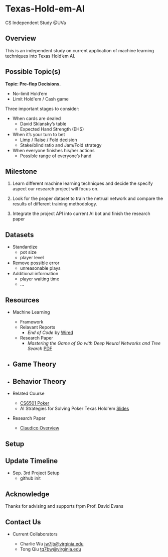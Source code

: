 # Texas-Hold-em-AI
CS Independent Study @UVa

Overview
--------
This is an independent study on current application of machine learning techniques into Texas Hold’em AI.

Possible Topic(s)
-----------------
**Topic: Pre-flop Decisions.**
- No-limit Hold’em
- Limit Hold'em / Cash game

Three important stages to consider:
- When cards are dealed
	- David Sklansky’s table
	- Expected Hand Strength (EHS)
- When it’s your turn to bet
	- Limp / Raise / Fold decision
	- Stake/blind ratio and Jam/Fold strategy
- When everyone finishes his/her actions
	- Possible range of everyone’s hand

Milestone
---------
1. Learn different machine learning techniques and decide the specify aspect our research project will focus on. 

2. Look for the proper dataset to train the netrual network and compare the results of different training methodology.

3. Integrate the project API into current AI bot and finish the research paper

Datasets
--------
- Standardize
	- pot size
	- player level
- Remove possible error
	- unreasonable plays
- Additional information
	- player waiting time
	- ...

Resources
---------
- Machine Learning 
	- Framework
	- Relavant Reports
		- *End of Code* by [Wired](http://www.wired.com/2016/05/the-end-of-code/) 
	- Research Paper
		- *Mastering the Game of Go with Deep Neural Networks and Tree Search* [PDF](https://gogameguru.com/i/2016/03/deepmind-mastering-go.pdf)

- Game Theory
	- 
	
- Behavior Theory
	- 
	
- Related Course
	- [CS6501 Poker](http://www.cs.virginia.edu/evans/poker/)
	- AI Strategies for Solving Poker Texas Hold'em [Slides](http://www.slideshare.net/GiovanniMurru/ai-strategies-for-solving-poker-texas-holdem)

- Research Paper
	- [Claudico Overview](http://reports-archive.adm.cs.cmu.edu/anon/anon/home/ftp/2015/CMU-CS-15-104.pdf)


Setup
-----



Update Timeline
---------------

- Sep. 3rd Project Setup
	- github init
	


Acknowledge
-----------

Thanks for advising and supports frpm Prof. David Evans

Contact Us
----------

- Current Collaborators

	- Charlie Wu [jw7jb@virginia.edu](mailto:jw7jb@virginia.edu)
	- Tong Qiu [tq7bw@virginia.edu](mailto:tq7bw@virginia.edu)

